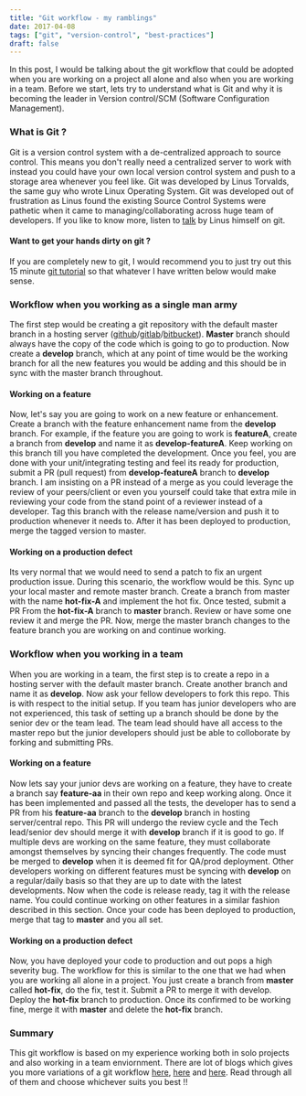 ```yaml
---
title: "Git workflow - my ramblings"
date: 2017-04-08
tags: ["git", "version-control", "best-practices"]
draft: false
---
```


In this post, I would be talking about the git workflow that could be adopted when you are working on a project all alone and also when you are working in a team. Before we start, lets try to understand what is Git and why it is becoming the leader in Version control/SCM (Software Configuration Management).

### What is Git ?
Git is a version control system with a de-centralized approach to source control. This means you don't really need a centralized server to work with instead you could have your own local version control system and push to a storage area whenever you feel like. Git was developed by Linus Torvalds, the same guy who wrote Linux Operating System. Git was developed out of frustration as Linus found the existing Source Control Systems were pathetic when it came to managing/collaborating across huge team of developers. If you like to know more, listen to [talk][git-talk] by Linus himself on git.

#### Want to get your hands dirty on git ?
If you are completely new to git, I would recommend you to just try out this 15 minute [git tutorial][git-tutorial] so that whatever I have written below would make sense.

### Workflow when you working as a single man army
The first step would be creating a git repository with the default master branch in a hosting server ([github][github]/[gitlab][gitlab]/[bitbucket][bitbucket]). **Master** branch should always have the copy of the code which is going to go to production. Now create a **develop** branch, which at any point of time would be the working branch for all the new features you would be adding and this should be in sync with the master branch throughout.

#### Working on a feature
Now, let's say you are going to work on a new feature or enhancement. Create a branch with the feature enhancement name from the **develop** branch. For example, if the feature you are going to work is **featureA**, create a branch from **develop** and name it as **develop-featureA**. 
Keep working on this branch till you have completed the development. Once you feel, you are done with your unit/integrating testing and feel its ready for production, submit a PR (pull request) from **develop-featureA** branch to **develop** branch. I am insisting on a PR instead of a merge as you could leverage the review of your peers/client or even you yourself could take that extra mile in reviewing your code from the stand point of a reviewer instead of a developer. Tag this branch with the release name/version and push it to production whenever it needs to. After it has been deployed to production, merge the tagged version to master.

#### Working on a production defect
Its very normal that we would need to send a patch to fix an urgent production issue. During this scenario, the workflow would be this. Sync up your local master and remote master branch. Create a branch from master with the name **hot-fix-A** and implement the hot fix. Once tested, submit a PR From the **hot-fix-A** branch to **master** branch. Review or have some one review it and merge the PR. Now, merge the master branch changes to the feature branch you are working on and continue working.

### Workflow when you working in a team
When you are working in a team, the first step is to create a repo in a hosting server with the default master branch. Create another branch and name it as **develop**. Now ask your fellow developers to fork this repo. This is with respect to the initial setup. If you team has junior developers who are not experienced, this task of setting up a branch should be done by the senior dev or the team lead. The team lead should have all access to the master repo but the junior developers should just be able to colloborate by forking and submitting PRs.

#### Working on a feature
Now lets say your junior devs are working on a feature, they have to create a branch say **feature-aa** in their own repo and keep working along. Once it has been implemented and passed all the tests, the developer has to send a PR from his **feature-aa** branch to the **develop** branch in hosting server/central repo. This PR will undergo the review cycle and the Tech lead/senior dev should merge it with **develop** branch if it is good to go. If multiple devs are working on the same feature, they must collaborate amongst themselves by syncing their changes frequently. The code must be merged to **develop** when it is deemed fit for QA/prod deployment. Other developers working on different features must be syncing with **develop** on a regular/daily basis so that they are up to date with the latest developments. Now when the code is release ready, tag it with the release name. You could continue working on other features in a similar fashion described in this section. Once your code has been deployed to production, merge that tag to **master** and you all set. 

#### Working on a production defect
Now, you have deployed your code to production and out pops a high severity bug. The workflow for this is similar to the one that we had when you are working all alone in a project. You just create a branch from **master** called **hot-fix**, do the fix, test it. Submit a PR to merge it with develop. Deploy the **hot-fix** branch to production. Once its confirmed to be working fine, merge it with **master** and delete the **hot-fix** branch.


### Summary
This git workflow is based on my experience working both in solo projects and also working in a team enviornment. There are lot of blogs which gives you more variations of a git workflow [here][ref1], [here][ref2] and [here][ref3]. Read through all of them and choose whichever suits you best !!



[git-talk]: https://www.youtube.com/watch?v=4XpnKHJAok8
[git-tutorial]: https://try.github.io/levels/1/challenges/2
[github]: https://github.com/
[gitlab]: https://gitlab.com/
[bitbucket]: https://bitbucket.org/
[ref1]: http://www.bitsnbites.eu/a-stable-mainline-branching-model-for-git/
[ref2]: http://nvie.com/posts/a-successful-git-branching-model/
[ref3]: https://www.atlassian.com/git/tutorials/comparing-workflows